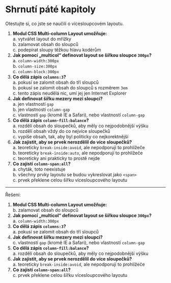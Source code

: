# Shrnutí páté kapitoly

Otestujte si, co jste se naučili o vícesloupcovém layoutu.

1. **Modul CSS Multi-column Layout umožňuje:**  
a. vytvářet layout do mřížky  
b. zalamovat obsah do sloupců  
c. podepírat sloupy těžkou hlavu kodérům
1. **Jak pomocí „multicol“ definovat layout se šířkou sloupce `300px`?**  
a. `column-width:300px`  
b. `column-size:300px`  
c. `column-block:300px`
1. **Co dělá zápis `columns:3`?**  
a. pokusí se zalomit obsah do tří sloupců  
b. pokusí se zalomit obsah do sloupců s rozměrem `3em`  
c. tento zápis neudělá nic, umí jej jen Internet Explorer
1. **Jak definovat šířku mezery mezi sloupci?**  
a. jen vlastností `gap`  
b. jen vlastností `column-gap`  
c. vlastností `gap` (kromě IE a Safari), nebo vlastností `column-gap`
1. **Co dělá zápis `column-fill:balance`?**  
a. rozdělí obsah do sloupečků, aby měly co nejpodobnější výšku  
b. rozdělí obsah vždy do co nejvíce sloupečků  
c. vypíše obsah, tak, aby byl politicky co nejkorektnější
1. **Jak zajistit, aby se prvek nerozdělil do více sloupečků?**  
a. teoreticky `break-inside:avoid`, ale nepodporují to prohlížeče  
b. teoreticky `break-inside:auto`, ale nepodporují to prohlížeče  
c. teoreticky ani prakticky to prostě nejde
1. **Co zajistí `column-span:all`?**  
a. chyták, toto neexistuje  
b. všechny prvky layoutu se budou vykreslovat jako `<span>`  
c. prvek překlene celou šířku vícesloupcového layoutu

---

Řešení:

1. **Modul CSS Multi-column Layout umožňuje:**  
b. zalamovat obsah do sloupců  
1. **Jak pomocí „multicol“ definovat layout se šířkou sloupce `300px`?**  
a. `column-width:300px`  
1. **Co dělá zápis `columns:3`?**  
a. pokusí se zalomit obsah do tří sloupců  
1. **Jak definovat šířku mezery mezi sloupci?**  
c. vlastností `gap` (kromě IE a Safari), nebo vlastností `column-gap`
1. **Co dělá zápis `column-fill:balance`?**  
a. rozdělí obsah do sloupečků, aby měly co nejpodobnější výšku  
1. **Jak zajistit, aby se prvek nerozdělil do více sloupečků?**  
a. teoreticky `break-inside:avoid`, ale nepodporují to prohlížeče  
1. **Co zajistí `column-span:all`?**  
c. prvek překlene celou šířku vícesloupcového layoutu
